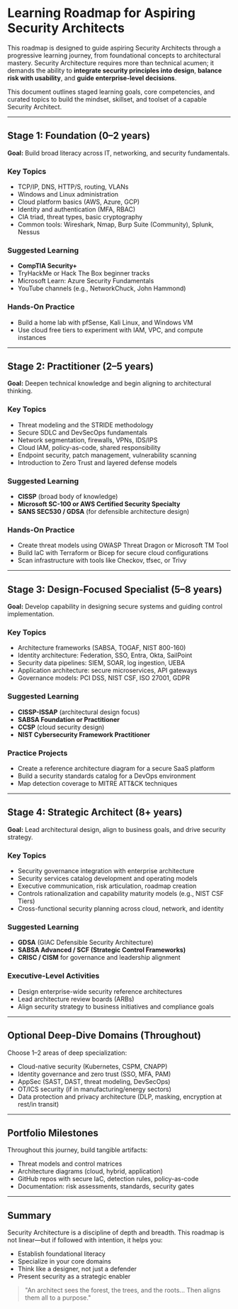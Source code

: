 # Learning Roadmap for Aspiring Security Architects

This roadmap is designed to guide aspiring Security Architects through a progressive learning journey, from foundational concepts to architectural mastery. Security Architecture requires more than technical acumen; it demands the ability to **integrate security principles into design**, **balance risk with usability**, and **guide enterprise-level decisions**.

This document outlines staged learning goals, core competencies, and curated topics to build the mindset, skillset, and toolset of a capable Security Architect.

---

## Stage 1: Foundation (0–2 years)
**Goal:** Build broad literacy across IT, networking, and security fundamentals.

### Key Topics
- TCP/IP, DNS, HTTP/S, routing, VLANs
- Windows and Linux administration
- Cloud platform basics (AWS, Azure, GCP)
- Identity and authentication (MFA, RBAC)
- CIA triad, threat types, basic cryptography
- Common tools: Wireshark, Nmap, Burp Suite (Community), Splunk, Nessus

### Suggested Learning
- **CompTIA Security+**
- TryHackMe or Hack The Box beginner tracks
- Microsoft Learn: Azure Security Fundamentals
- YouTube channels (e.g., NetworkChuck, John Hammond)

### Hands-On Practice
- Build a home lab with pfSense, Kali Linux, and Windows VM
- Use cloud free tiers to experiment with IAM, VPC, and compute instances

---

## Stage 2: Practitioner (2–5 years)
**Goal:** Deepen technical knowledge and begin aligning to architectural thinking.

### Key Topics
- Threat modeling and the STRIDE methodology
- Secure SDLC and DevSecOps fundamentals
- Network segmentation, firewalls, VPNs, IDS/IPS
- Cloud IAM, policy-as-code, shared responsibility
- Endpoint security, patch management, vulnerability scanning
- Introduction to Zero Trust and layered defense models

### Suggested Learning
- **CISSP** (broad body of knowledge)
- **Microsoft SC-100 or AWS Certified Security Specialty**
- **SANS SEC530 / GDSA** (for defensible architecture design)

### Hands-On Practice
- Create threat models using OWASP Threat Dragon or Microsoft TM Tool
- Build IaC with Terraform or Bicep for secure cloud configurations
- Scan infrastructure with tools like Checkov, tfsec, or Trivy

---

## Stage 3: Design-Focused Specialist (5–8 years)
**Goal:** Develop capability in designing secure systems and guiding control implementation.

### Key Topics
- Architecture frameworks (SABSA, TOGAF, NIST 800-160)
- Identity architecture: Federation, SSO, Entra, Okta, SailPoint
- Security data pipelines: SIEM, SOAR, log ingestion, UEBA
- Application architecture: secure microservices, API gateways
- Governance models: PCI DSS, NIST CSF, ISO 27001, GDPR

### Suggested Learning
- **CISSP-ISSAP** (architectural design focus)
- **SABSA Foundation or Practitioner**
- **CCSP** (cloud security design)
- **NIST Cybersecurity Framework Practitioner**

### Practice Projects
- Create a reference architecture diagram for a secure SaaS platform
- Build a security standards catalog for a DevOps environment
- Map detection coverage to MITRE ATT&CK techniques

---

## Stage 4: Strategic Architect (8+ years)
**Goal:** Lead architectural design, align to business goals, and drive security strategy.

### Key Topics
- Security governance integration with enterprise architecture
- Security services catalog development and operating models
- Executive communication, risk articulation, roadmap creation
- Controls rationalization and capability maturity models (e.g., NIST CSF Tiers)
- Cross-functional security planning across cloud, network, and identity

### Suggested Learning
- **GDSA** (GIAC Defensible Security Architecture)
- **SABSA Advanced / SCF (Strategic Control Frameworks)**
- **CRISC / CISM** for governance and leadership alignment

### Executive-Level Activities
- Design enterprise-wide security reference architectures
- Lead architecture review boards (ARBs)
- Align security strategy to business initiatives and compliance goals

---

## Optional Deep-Dive Domains (Throughout)
Choose 1–2 areas of deep specialization:
- Cloud-native security (Kubernetes, CSPM, CNAPP)
- Identity governance and zero trust (SSO, MFA, PAM)
- AppSec (SAST, DAST, threat modeling, DevSecOps)
- OT/ICS security (if in manufacturing/energy sectors)
- Data protection and privacy architecture (DLP, masking, encryption at rest/in transit)

---

## Portfolio Milestones
Throughout this journey, build tangible artifacts:
- Threat models and control matrices
- Architecture diagrams (cloud, hybrid, application)
- GitHub repos with secure IaC, detection rules, policy-as-code
- Documentation: risk assessments, standards, security gates

---

## Summary
Security Architecture is a discipline of depth and breadth. This roadmap is not linear—but if followed with intention, it helps you:
- Establish foundational literacy
- Specialize in your core domains
- Think like a designer, not just a defender
- Present security as a strategic enabler

> "An architect sees the forest, the trees, and the roots... Then aligns them all to a purpose."